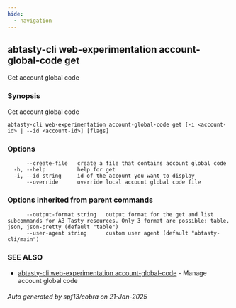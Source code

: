 ```yaml
---
hide:
  - navigation
---
```

## abtasty-cli web-experimentation account-global-code get

Get account global code

### Synopsis

Get account global code

```
abtasty-cli web-experimentation account-global-code get [-i <account-id> | --id <account-id>] [flags]
```

### Options

```
      --create-file   create a file that contains account global code
  -h, --help          help for get
  -i, --id string     id of the account you want to display
      --override      override local account global code file
```

### Options inherited from parent commands

```
      --output-format string   output format for the get and list subcommands for AB Tasty resources. Only 3 format are possible: table, json, json-pretty (default "table")
      --user-agent string      custom user agent (default "abtasty-cli/main")
```

### SEE ALSO

* [abtasty-cli web-experimentation account-global-code](abtasty-cli_web-experimentation_account-global-code.md)	 - Manage account global code

###### Auto generated by spf13/cobra on 21-Jan-2025
